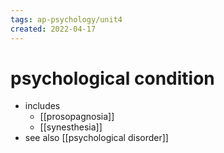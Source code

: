 ```yaml
---
tags: ap-psychology/unit4 
created: 2022-04-17
---
```


# psychological condition

- includes
	- [[prosopagnosia]]
	- [[synesthesia]]
- see also [[psychological disorder]]

<!---->